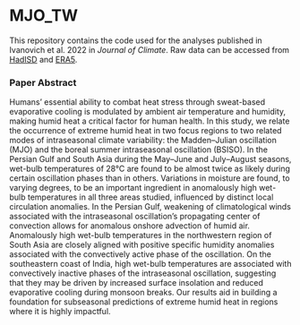 # MJO_TW

This repository contains the code used for the analyses published in Ivanovich et al. 2022 in *Journal of Climate*. Raw data can be accessed from [HadISD](https://www.metoffice.gov.uk/hadobs/hadisd/) and [ERA5](https://www.ecmwf.int/en/forecasts/datasets/reanalysis-datasets/era5).

### Paper Abstract

Humans’ essential ability to combat heat stress through sweat-based evaporative cooling is modulated by ambient air temperature and humidity, making humid heat a critical factor for human health. In this study, we relate the occurrence of extreme humid heat in two focus regions to two related modes of intraseasonal climate variability: the Madden–Julian oscillation (MJO) and the boreal summer intraseasonal oscillation (BSISO). In the Persian Gulf and South Asia during the May–June and July–August seasons, wet-bulb temperatures of 28°C are found to be almost twice as likely during certain oscillation phases than in others. Variations in moisture are found, to varying degrees, to be an important ingredient in anomalously high wet-bulb temperatures in all three areas studied, influenced by distinct local circulation anomalies. In the Persian Gulf, weakening of climatological winds associated with the intraseasonal oscillation’s propagating center of convection allows for anomalous onshore advection of humid air. Anomalously high wet-bulb temperatures in the northwestern region of South Asia are closely aligned with positive specific humidity anomalies associated with the convectively active phase of the oscillation. On the southeastern coast of India, high wet-bulb temperatures are associated with convectively inactive phases of the intraseasonal oscillation, suggesting that they may be driven by increased surface insolation and reduced evaporative cooling during monsoon breaks. Our results aid in building a foundation for subseasonal predictions of extreme humid heat in regions where it is highly impactful.
